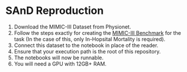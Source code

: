 # SAnD Reproduction

1. Download the MIMIC-III Dataset from Physionet.
2. Follow the steps exactly for creating the [MIMIC-III Benchmark](https://github.com/YerevaNN/mimic3-benchmarks) for the task (In the case of this, only In-Hopsital Mortality is required).
3. Connect this dataset to the notebook in place of the reader.
5. Ensure that your execution path is the root of this repository.
6. The notebooks will now be runnable.
7. You will need a GPU with 12GB+ RAM.

